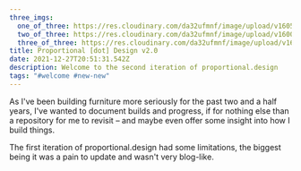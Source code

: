 ```yaml
---
three_imgs:
  one_of_three: https://res.cloudinary.com/da32ufmnf/image/upload/v1605889359/proportional.design/rect_f4a65o.png
  two_of_three: https://res.cloudinary.com/da32ufmnf/image/upload/v1600744882/proportional.design/end_scxkl7.jpg
  three_of_three: https://res.cloudinary.com/da32ufmnf/image/upload/v1600744194/proportional.design/sapele_lu4fb0.jpg
title: Proportional [dot] Design v2.0
date: 2021-12-27T20:51:31.542Z
description: Welcome to the second iteration of proportional.design
tags: "#welcome #new-new"
---
```


As I've been building furniture more seriously for the past two and a half years, I've wanted to document builds and progress, if for nothing else than a repository for me to revisit – and maybe even offer some insight into how I build things.

The first iteration of proportional.design had some limitations, the biggest being it was a pain to update and wasn't very blog-like.
